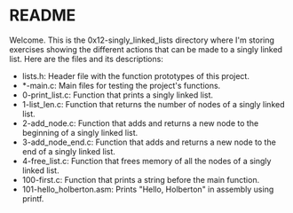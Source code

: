 # README

Welcome. This is the 0x12-singly_linked_lists directory where I'm storing exercises showing the different actions that can be made to a singly linked list. Here are the files and its descriptions:

 - lists.h: Header file with the function prototypes of this project.
 - *-main.c: Main files for testing the project's functions.
 - 0-print_list.c: Function that prints a singly linked list.
 - 1-list_len.c: Function that returns the number of nodes of a singly linked list.
 - 2-add_node.c: Function that adds and returns a new node to the beginning of a singly linked list.
 - 3-add_node_end.c: Function that adds and returns a new node to the end of a singly linked list.
 - 4-free_list.c: Function that frees memory of all the nodes of a singly linked list.
 - 100-first.c: Function that prints a string before the main function.
 - 101-hello_holberton.asm: Prints "Hello, Holberton" in assembly using printf.